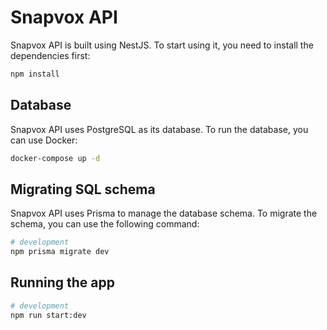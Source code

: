 # Snapvox API

Snapvox API is built using NestJS. To start using it, you need to install the dependencies first:

```bash
npm install
```

## Database

Snapvox API uses PostgreSQL as its database. To run the database, you can use Docker:

```bash
docker-compose up -d
```

## Migrating SQL schema

Snapvox API uses Prisma to manage the database schema. To migrate the schema, you can use the following command:

```bash
# development
npm prisma migrate dev
```

## Running the app

```bash
# development
npm run start:dev
```

